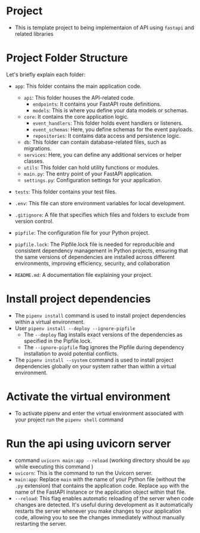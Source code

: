 # Project
- This is template project to being implementaion of API using `fastapi` and related libraries

# Project Folder Structure

Let's briefly explain each folder:

- `app`: This folder contains the main application code.
    - `api`: This folder houses the API-related code.
        - `endpoints`: It contains your FastAPI route definitions.
        - `models`: This is where you define your data models or schemas.
    - `core`: It contains the core application logic.
        - `event_handlers`: This folder holds event handlers or listeners.
        - `event_schemas`: Here, you define schemas for the event payloads.
        - `repositories`: It contains data access and persistence logic.
    - `db`: This folder can contain database-related files, such as migrations.
    - `services`: Here, you can define any additional services or helper classes.
    - `utils`: This folder can hold utility functions or modules.
    - `main.py`: The entry point of your FastAPI application.
    - `settings.py`: Configuration settings for your application.

- `tests`: This folder contains your test files.

- `.env`: This file can store environment variables for local development.

- `.gitignore`: A file that specifies which files and folders to exclude from version control.

- `pipfile`: The configuration file for your Python project.

- `pipfile.lock`: The Pipfile.lock file is needed for reproducible and consistent dependency management in Python projects, ensuring that the same versions of dependencies are installed across different environments, improving efficiency, security, and collaboration

- `README.md`: A documentation file explaining your project.


# Install project dependencies

- The `pipenv install` command is used to install project dependencies within a virtual environment.
- User `pipenv install --deploy --ignore-pipfile`
    - The `--deploy` flag installs exact versions of the dependencies as specified in the Pipfile.lock.
    - The `--ignore-pipfile` flag ignores the Pipfile during dependency installation to avoid potential conflicts.
- The `pipenv install --system` command is used to install project dependencies globally on your system rather than within a virtual environment.

# Activate the virtual environment
- To activate pipenv and enter the virtual environment associated with your project run the `pipenv shell` command

# Run the api using uvicorn server
- command `uvicorn main:app --reload` (working directory should be `app` while executing this command )
- `uvicorn`: This is the command to run the Uvicorn server.
- `main:app`: Replace `main` with the name of your Python file (without the `.py` extension) that contains the application code. Replace `app` with the name of the FastAPI instance or the application object within that file.
- `--reload`: This flag enables automatic reloading of the server when code changes are detected. It's useful during development as it automatically restarts the server whenever you make changes to your application code, allowing you to see the changes immediately without manually restarting the server.




